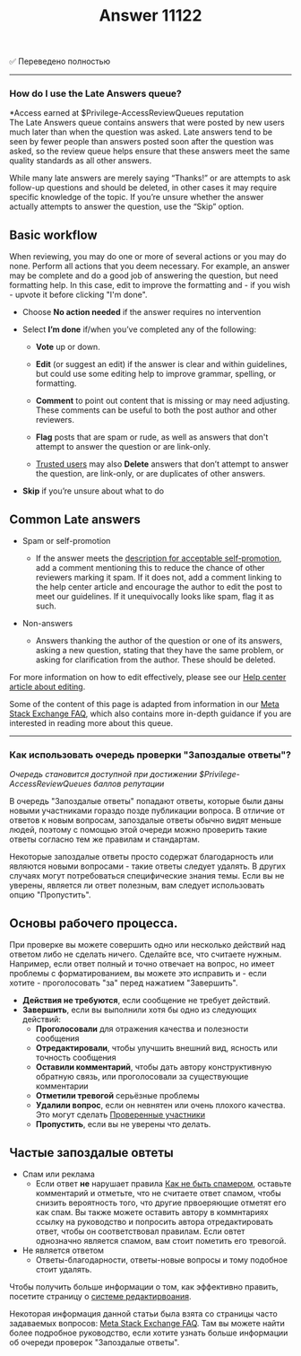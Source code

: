 ﻿---
title: "Answer 11122"
se.owner.user_id: 6
se.owner.display_name: "Nicolas Chabanovsky"
se.owner.link: "https://ru.meta.stackoverflow.com/users/6/nicolas-chabanovsky"
se.answer_id: 11122
se.question_id: 11114
se.post_type: answer
se.is_accepted: False
---
<p>✅ Переведено полностью</p>
<hr />
<h3>How do I use the Late Answers queue?</h3>
<p>*Access earned at $Privilege-AccessReviewQueues reputation<br />
The Late Answers queue contains answers that were posted by new users much
later than when the question was asked. Late answers tend to be seen
by fewer people than answers posted soon after the question was asked,
so the review queue helps ensure that these answers meet the same
quality standards as all other answers.</p>
<p>While many late answers are merely saying “Thanks!” or are attempts to
ask follow-up questions and should be deleted, in other cases it may
require specific knowledge of the topic. If you’re unsure whether the
answer actually attempts to answer the question, use the “Skip”
option.</p>
<h2>Basic workflow</h2>
<p>When reviewing, you may do one or more of several actions or you may do none. Perform all actions that you deem
necessary. For example, an answer may be complete and do a good job of
answering the question, but need formatting help. In this case, edit to
improve the formatting and - if you wish - upvote it before clicking &quot;I'm done&quot;.</p>
<ul>
<li><p>Choose <strong>No action needed</strong> if the answer requires no intervention</p>
</li>
<li><p>Select <strong>I’m done</strong> if/when
you’ve completed any of the following:</p>
<ul>
<li><p><strong>Vote</strong> up or down.</p>
</li>
<li><p><strong>Edit</strong> (or
suggest an edit) if the answer is clear and within guidelines, but
could use some editing help to improve grammar, spelling, or
formatting.</p>
</li>
<li><p><strong>Comment</strong> to point out content that is missing or may need
adjusting. These comments can be useful to both the post author and
other reviewers.</p>
</li>
<li><p><strong>Flag</strong> posts that are spam or rude, as well as answers that don't attempt to answer the question or are link-only.</p>
</li>
<li><p><a href="/help/privileges/trusted-user">Trusted users</a> may also <strong>Delete</strong> answers that don’t attempt to answer the question, are
link-only, or are duplicates of other answers.</p>
</li>
</ul>
</li>
<li><p><strong>Skip</strong> if you’re unsure about what to do</p>
</li>
</ul>
<h2>Common Late answers</h2>
<ul>
<li><p>Spam or self-promotion</p>
<ul>
<li>If the answer meets the <a href="/help/promotion">description for acceptable self-promotion</a>, add a
comment mentioning this to reduce the chance of other reviewers
marking it spam. If it does not, add a comment linking to the help
center article and encourage the author to edit the post to meet our
guidelines. If it unequivocally looks like spam, flag it as such.</li>
</ul>
</li>
<li><p>Non-answers</p>
<ul>
<li>Answers thanking the author of the question or one of its
answers, asking a new question, stating that they have the same problem, or asking for clarification from the author. These should be deleted.</li>
</ul>
</li>
</ul>
<p>For more information on how to edit effectively, please see our <a href="/help/editing">Help center article about editing</a>.</p>
<p>Some of the content of this page is adapted from information in our
<a href="https://meta.stackexchange.com/a/180031">Meta Stack Exchange FAQ</a>, which also contains more in-depth
guidance if you are interested in reading more about this queue.</p>
<hr />
<h3>Как использовать очередь проверки &quot;Запоздалые ответы&quot;?</h3>
<p><em>Очередь становится доступной при достижении $Privilege-AccessReviewQueues баллов репутации</em></p>
<p>В очередь &quot;Запоздалые ответы&quot; попадают ответы, которые были даны новыми участниками гораздо позде публикации вопроса. В отличие от ответов к новым вопросам, запоздалые ответы обычно видят меньше людей, поэтому с помощью этой очереди можно проверить такие ответы согласно тем же правилам и стандартам.</p>
<p>Некоторые запоздалые ответы просто содержат благодарность или являются новыми вопросами - такие ответы следует удалять. В других случаях могут потребоваться специфические знания темы. Если вы не уверены, является ли ответ полезным, вам следует использовать опцию &quot;Пропустить&quot;.</p>
<h2>Основы рабочего процесса.</h2>
<p>При проверке вы можете совершить одно или несколько действий над ответом либо не сделать ничего. Сделайте все, что считаете нужным. Например, если ответ полный и точно отвечает на вопрос, но имеет проблемы с форматированием, вы можете это исправить и - если хотите - проголосовать &quot;за&quot; перед нажатием &quot;Завершить&quot;.</p>
<ul>
<li><strong>Действия не требуются</strong>, если сообщение не требует действий.</li>
<li><strong>Завершить</strong>, если вы выполнили хотя бы одно из следующих действий:
<ul>
<li><strong>Проголосовали</strong> для отражения качества и полезности сообщения</li>
<li><strong>Отредактировали</strong>, чтобы улучшить внешний вид, ясность или точность сообщения</li>
<li><strong>Оставили комментарий</strong>, чтобы дать автору конструктивную обратную связь, или проголосовали за существующие комментарии</li>
<li><strong>Отметили тревогой</strong> серьёзные проблемы</li>
<li><strong>Удалили вопрос</strong>, если он невнятен или очень плохого качества. Это могут сделать <a href="/help/privileges/trusted-user">Проверенные участники</a></li>
<li><strong>Пропустить</strong>, если вы не уверены что делать.</li>
</ul>
</li>
</ul>
<h2>Частые запоздалые овтеты</h2>
<ul>
<li>Спам или реклама
<ul>
<li>Если ответ <strong>не</strong> нарушает правила <a href="/help/promotion">Как не быть спамером</a>, оставьте комментарий и отметьте, что не считаете ответ спамом, чтобы снизить вероятность того, что другие првоеряющие отметят его как спам. Вы также можете оставить автору в коммнтариях ссылку на руководство и попросить автора отредактировать ответ, чтобы он соответствовал правилам. Если овтет однозначно является спамом, вам стоит пометить его тревогой.</li>
</ul>
</li>
<li>Не является ответом
<ul>
<li>Ответы-благодарности, ответы-новые вопросы и тому подобное стоит удалять.</li>
</ul>
</li>
</ul>
<p>Чтобы получить больше информации о том, как эффективно править, посетите страницу о <a href="/help/editing">системе редактирвоания</a>.</p>
<p>Некоторая информация данной статьи была взята со страницы часто задаваемых вопросов: <a href="https://meta.stackexchange.com/a/180031">Meta Stack Exchange FAQ</a>. Там вы можете найти более подробное руководство, если хотите узнать больше информации об очереди проверок &quot;Запоздалые ответы&quot;.</p>
